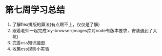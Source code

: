 # 第七周学习总结

1. 了解flex排版的算法(有点跟不上，仅仅是了解)
2. 跟着老师一起完成toy-browser(images库对node有版本要求，安装遇到了大坑)
3. 完善css知识脑图
4. 收集css规则小实验